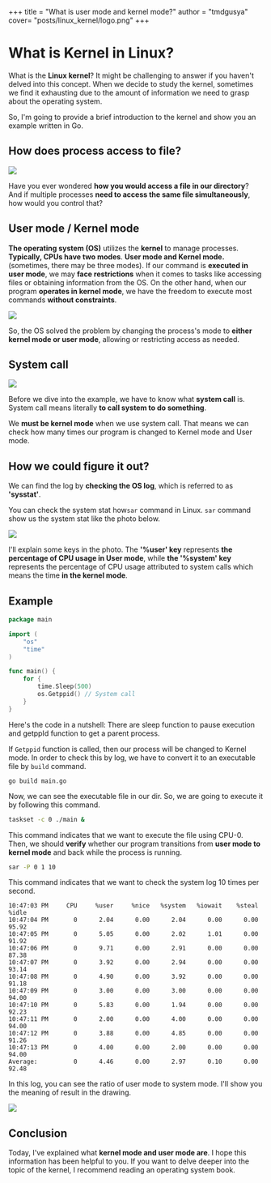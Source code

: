 +++
title = "What is user mode and kernel mode?" 
author = "tmdgusya" 
cover= "posts/linux_kernel/logo.png"
+++
# What is Kernel in Linux?

What is the **Linux kernel**? It might be challenging to answer if you haven't delved into this concept. When we decide to study the kernel, sometimes we find it exhausting due to the amount of information we need to grasp about the operating system.

So, I'm going to provide a brief introduction to the kernel and show you an example written in Go.

## How does process access to file?

![](https://hackmd.io/_uploads/SJP1kUDA3.png)

Have you ever wondered **how you would access a file in our directory**? And if multiple processes **need to access the same file simultaneously**, how would you control that?

## User mode / Kernel mode

**The operating system (OS)** utilizes the **kernel** to manage processes. **Typically, CPUs have two modes**. **User mode and Kernel mode.** (sometimes, there may be three modes). If our command is **executed in user mode**, we may **face restrictions** when it comes to tasks like accessing files or obtaining information from the OS. On the other hand, when our program **operates in kernel mode**, we have the freedom to execute most commands **without constraints**.

![](https://hackmd.io/_uploads/rklbr1IvCh.png)

So, the OS solved the problem by changing the process's mode to **either kernel mode or user mode**, allowing or restricting access as needed.

## System call

![](https://hackmd.io/_uploads/SJChWIP0n.png)

Before we dive into the example, we have to know what **system call** is. System call means literally **to call system to do something**.

We **must be kernel mode** when we use system call. That means we can check how many times our program is changed to Kernel mode and User mode.

## How we could figure it out?

We can find the log by **checking the OS log**, which is referred to as **'sysstat'**.

You can check the system stat how`sar` command in Linux. `sar` command show us the system stat like the photo below.

![](https://hackmd.io/_uploads/SkUZGUvCn.png)

I'll explain some keys in the photo. The **'%user' key** represents **the percentage of CPU usage in User mode**, while **the '%system' key** represents the percentage of CPU usage attributed to system calls which means the time **in the kernel mode**.

## Example

```go
package main

import (
	"os"
	"time"
)

func main() {
	for {
		time.Sleep(500)
		os.Getppid() // System call
	}
}

```

Here's the code in a nutshell: There are sleep function to pause execution and getppId function to get a parent process. 

If `Getppid` function is called, then our process will be changed to Kernel mode. In order to check this by log, we have to convert it to an executable file by `build` command.

```
go build main.go
```

Now, we can see the executable file in our dir. So, we are going to execute it by following this command.

```bash
taskset -c 0 ./main &
```

This command indicates that we want to execute the file using CPU-0. Then, we should **verify** whether our program transitions from **user mode to kernel mode** and back while the process is running.

```bash
sar -P 0 1 10
```

This command indicates that we want to check the system log 10 times per second.

```shell!
10:47:03 PM     CPU     %user     %nice   %system   %iowait    %steal     %idle
10:47:04 PM       0      2.04      0.00      2.04      0.00      0.00     95.92
10:47:05 PM       0      5.05      0.00      2.02      1.01      0.00     91.92
10:47:06 PM       0      9.71      0.00      2.91      0.00      0.00     87.38
10:47:07 PM       0      3.92      0.00      2.94      0.00      0.00     93.14
10:47:08 PM       0      4.90      0.00      3.92      0.00      0.00     91.18
10:47:09 PM       0      3.00      0.00      3.00      0.00      0.00     94.00
10:47:10 PM       0      5.83      0.00      1.94      0.00      0.00     92.23
10:47:11 PM       0      2.00      0.00      4.00      0.00      0.00     94.00
10:47:12 PM       0      3.88      0.00      4.85      0.00      0.00     91.26
10:47:13 PM       0      4.00      0.00      2.00      0.00      0.00     94.00
Average:          0      4.46      0.00      2.97      0.10      0.00     92.48
```

In this log, you can see the ratio of user mode to system mode. I'll show you the meaning of result in the drawing.

![](https://hackmd.io/_uploads/Hya8KUvAh.png)

## Conclusion

Today, I've explained what **kernel mode and user mode are**. I hope this information has been helpful to you. If you want to delve deeper into the topic of the kernel, I recommend reading an operating system book.